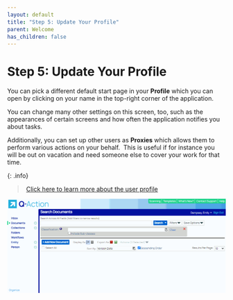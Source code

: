 ```yaml
---
layout: default
title: "Step 5: Update Your Profile"
parent: Welcome
has_children: false
---
```

# Step 5: Update Your Profile
You can pick a different default start page in your **Profile** which you can open by clicking on your name in the top-right corner of the application.

You can change many other settings on this screen, too, such as the appearances of certain screens and how often the application notifies you about tasks.

Additionally, you can set up other users as **Proxies** which allows them to perform various actions on your behalf.  This is useful if for instance you will be out on vacation and need someone else to cover your work for that time.

{: .info}
> [Click here to learn more about the user profile](/docs/user-preferences/)


![](/assets/images/user-profile-default-start-page.gif)